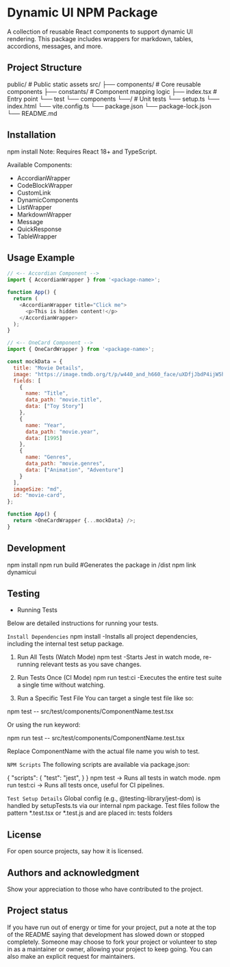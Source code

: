 # Dynamic UI NPM Package

A collection of reusable React components to support dynamic UI rendering. This package includes wrappers for markdown, tables, accordions, messages, and more.

## Project Structure

public/ # Public static assets
src/
├── components/ # Core reusable components
├── constants/ # Component mapping logic
├── index.tsx # Entry point
└── test
        └── components
           └──/ # Unit tests
        └── setup.ts
└── index.html
└── vite.config.ts
└── package.json
└── package-lock.json
└── README.md


## Installation

npm install <package-name>
Note: Requires React 18+ and TypeScript.

Available Components:
- AccordianWrapper
- CodeBlockWrapper
- CustomLink
- DynamicComponents
- ListWrapper
- MarkdownWrapper
- Message
- QuickResponse
- TableWrapper


## Usage Example
```js
// <-- Accordian Component -->
import { AccordianWrapper } from '<package-name>';

function App() {
  return (
    <AccordianWrapper title="Click me">
      <p>This is hidden content!</p>
    </AccordianWrapper>
  );
}

// <-- OneCard Component -->
import { OneCardWrapper } from '<package-name>';

const mockData = {
  title: "Movie Details",
  image: "https://image.tmdb.org/t/p/w440_and_h660_face/uXDfjJbdP4ijW5hWSBrPrlKpxab.jpg",
  fields: [
    {
      name: "Title",
      data_path: "movie.title",
      data: ["Toy Story"]
    },
    {
      name: "Year",
      data_path: "movie.year",
      data: [1995]
    },
    {
      name: "Genres",
      data_path: "movie.genres",
      data: ["Animation", "Adventure"]
    }
  ],
  imageSize: "md",
  id: "movie-card",
};

function App() {
  return <OneCardWrapper {...mockData} />;
}
```

## Development

npm install
npm run build #Generates the package in /dist
npm link dynamicui


## Testing
- Running Tests

Below are detailed instructions for running your tests.

`Install Dependencies`
npm install
-Installs all project dependencies, including the internal test setup package.

1. Run All Tests (Watch Mode)
npm test
-Starts Jest in watch mode, re-running relevant tests as you save changes.

2. Run Tests Once (CI Mode)
npm run test:ci
-Executes the entire test suite a single time without watching.

3. Run a Specific Test File
You can target a single test file like so:

npm test -- src/test/components/ComponentName.test.tsx 

Or using the run keyword:

npm run test -- src/test/components/ComponentName.test.tsx 

Replace ComponentName with the actual file name you wish to test.

`NPM Scripts`
The following scripts are available via package.json:

{
  "scripts": {
    "test": "jest",
  }
}
npm test → Runs all tests in watch mode.
npm run test:ci → Runs all tests once, useful for CI pipelines.

`Test Setup Details`
Global config (e.g., @testing-library/jest-dom) is handled by setupTests.ts via our internal npm package.
Test files follow the pattern *.test.tsx or *.test.js and are placed in: tests folders


## License
For open source projects, say how it is licensed.

## Authors and acknowledgment
Show your appreciation to those who have contributed to the project.

## Project status
If you have run out of energy or time for your project, put a note at the top of the README saying that development has slowed down or stopped completely. Someone may choose to fork your project or volunteer to step in as a maintainer or owner, allowing your project to keep going. You can also make an explicit request for maintainers.